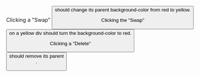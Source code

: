 <!-- Create a <button> element on the DOM, you may do this in jQuery, or write it directly in the HTML code. Have the button text read "Generate". -->

<!-- Using jQuery, append a <div> element when you click the button. -->

<!-- Inside the <div> element you created in the previous step, create a <p> element that shows how many times you have clicked the "Generate" button from the first step. -->

<!-- Inside the <div> element created in step two, append two <button> elements with text of "Swap" & "Delete". -->

<!-- In a CSS file, any <div> created using the "Generate" button should start with red as it's background-color. -->

Clicking a "Swap" <button> should change its parent background-color from red to yellow.

Clicking the "Swap" <button> on a yellow div should turn the background-color to red.

Clicking a "Delete" <button> should remove its parent <div>.